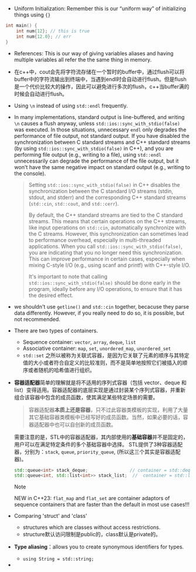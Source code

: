 + Uniform Initialization: Remember this is our “uniform way” of initializing things using `{}`
```c++
int main() {
    int num{12}; // this is true
    int num{12.0}; // err
}
```

+ References: This is our way of giving variables aliases and having multiple variables all refer the the same thing in memory.

+ 在c++中，cout会先将字符流存储在一个暂时的buffer中，通过flush可以将buffer中的字符流输出到终端中，当遇到endl时会自动进行flush。但是flush是一个代价比较大的操作，因此可以避免进行多次的flush，c++当buffer满的时候会自动进行flush。

+ Using `\n` instead of using `std::endl` frequently.

+ In many implementations, standard output is line-buffered, and writing `\n` causes a flush anyway, unless `std::ios::sync_with_stdio(false)` was executed. In those situations, unnecessary `endl` only degrades the performance of file output, not standard output. If you have disabled the synchronization between C standard streams and C++ standard streams (by using `std::ios::sync_with_stdio(false)` in C++), and you are performing file output (e.g., writing to a file), using `std::endl` unnecessarily can degrade the performance of the file output, but it won't have the same negative impact on standard output (e.g., writing to the console).

    > Setting `std::ios::sync_with_stdio(false)` in C++ disables the synchronization between the C standard I/O streams (stdin, stdout, and stderr) and the corresponding C++ standard streams (`std::cin`, `std::cout`, and `std::cerr`).
    >
    > By default, the C++ standard streams are tied to the C standard streams. This means that certain operations on the C++ streams, like input operations on `std::cin`, automatically synchronize with the C streams. However, this synchronization can sometimes lead to performance overhead, especially in multi-threaded applications.
    > When you call `std::ios::sync_with_stdio(false)`, you are indicating that you no longer need this synchronization. This can improve performance in certain cases, especially when mixing C-style I/O (e.g., using scanf and printf) with C++-style I/O.
    >
    > It's important to note that calling `std::ios::sync_with_stdio(false)` should be done early in the program, ideally before any I/O operations, to ensure that it has the desired effect.

+ we shouldn't use `getline()` and `std::cin` together, becacuse they parse data differently. However, if you really need to do so, it is possible, but not recommended.

- There are two types of containers.
    - Sequence container: `vector`, `array`, `deque`, `list`
    - Associative container: `map`, `set`, `unordered_map`, `unordered_set`
    - `std::set` 之所以被称为关联式容器，是因为它关联了元素的顺序与其特定值的大小或者符合自定义的比较准则，而不是简单地按照它们被插入的顺序或者随机的哈希值进行组织。

- **容器适配器**简单的理解就是将不适用的序列式容器（包括 vector、deque 和 list）变得适用。容器适配器的底层实现是通过封装某个序列式容器，并重新组合该容器中包含的成员函数，使其满足某些特定场景的需要。　

    > 容器适配器**本质上还是容器**，只不过此容器类模板的实现，利用了大量其它基础容器类模板中已经写好的成员函数。当然，如果必要的话，容器适配器中也可以自创新的成员函数。

    需要注意的是，STL中的容器适配器，其内部使用的**基础容器**并不是固定的，用户可以在满足特定条件的多个基础容器中选择。 STL提供了3种容器适配器，分别为：`stack`, `queue`, `priority_queue`, (所以这三个其实是容器适配器)。

    ```c++
    std::queue<int> stack_deque;				// container = std::deque;
    std::queue<int, std::list<int>> stack_list;  //  container = std::list;
    ```

    > [!NOTE]
    >
    > NEW in C++23: `flat_map` and  `flat_set` are container adaptors  of sequence containers that are faster than the default in most use  cases!!!

- Comparing 'struct' and 'class'
    - structures which are classes without access restrictions.
    - structure默认访问限制是public的，class默认是private的。
- **Type aliasing**：allows you to create synonymous identifiers for types.
    - `using String = std::string;`
- 
